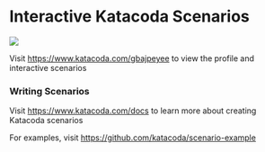 # Interactive Katacoda Scenarios

[![](http://shields.katacoda.com/katacoda/gbajpeyee/count.svg)](https://www.katacoda.com/gbajpeyee "Get your profile on Katacoda.com")

Visit https://www.katacoda.com/gbajpeyee to view the profile and interactive scenarios

### Writing Scenarios
Visit https://www.katacoda.com/docs to learn more about creating Katacoda scenarios

For examples, visit https://github.com/katacoda/scenario-example

